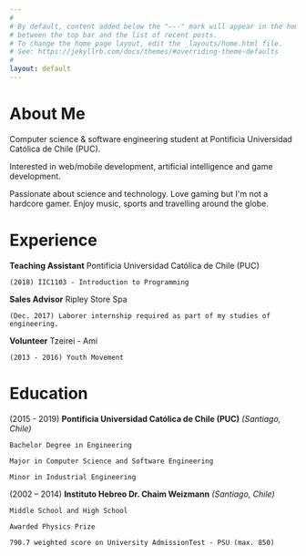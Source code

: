 ```yaml
---
#
# By default, content added below the "---" mark will appear in the home page
# between the top bar and the list of recent posts.
# To change the home page layout, edit the _layouts/home.html file.
# See: https://jekyllrb.com/docs/themes/#overriding-theme-defaults
#
layout: default
---
```


# About Me

Computer science & software engineering student at Pontificia Universidad Católica de Chile (PUC).

Interested in web/mobile development, artificial intelligence and game development.

Passionate about science and technology. Love gaming but I'm not a hardcore gamer. Enjoy music, sports and travelling around the globe.

# Experience

**Teaching Assistant**
 Pontificia Universidad Católica de Chile (PUC)

```
(2018) IIC1103 - Introduction to Programming
```

**Sales Advisor**
Ripley Store Spa

```
(Dec. 2017) Laborer internship required as part of my studies of engineering.
```

**Volunteer**
Tzeirei - Ami

```
(2013 - 2016) Youth Movement
```


# Education

(2015 - 2019) **Pontificia Universidad Católica de Chile (PUC)** *(Santiago, Chile)*

```
Bachelor Degree in Engineering
    
Major in Computer Science and Software Engineering
    
Minor in Industrial Engineering
```

 (2002 – 2014) **Instituto Hebreo Dr. Chaim Weizmann** *(Santiago, Chile)*
  
```
Middle School and High School
  
Awarded Physics Prize

790.7 weighted score on University AdmissionTest - PSU (max. 850)
```